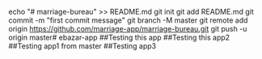 echo "# marriage-bureau" >> README.md
git init
git add README.md
git commit -m "first commit message"
git branch -M master
git remote add origin https://github.com/marriage-app/marriage-bureau.git
git push -u origin master# ebazar-app
##Testing this app
##Testing this app2
##Testing app1 from master
##Testing app3
